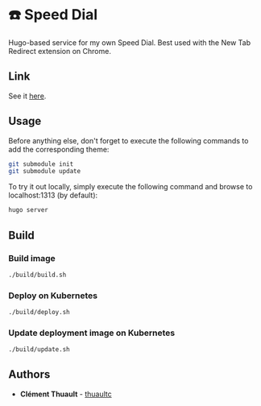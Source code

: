 # :phone: Speed Dial

Hugo-based service for my own Speed Dial. Best used with the New Tab Redirect extension on Chrome.

## Link

See it [here](https://speed-dial.thuault.com).

## Usage

Before anything else, don't forget to execute the following commands to add the corresponding theme:

```bash
git submodule init
git submodule update
```

To try it out locally, simply execute the following command and browse to localhost:1313 (by default):

```bash
hugo server
```

## Build

### Build image

```bash
./build/build.sh
```

### Deploy on Kubernetes

```bash
./build/deploy.sh
```

### Update deployment image on Kubernetes

```bash
./build/update.sh
```

## Authors

* **Clément Thuault** - [thuaultc](https://github.com/thuaultc)
